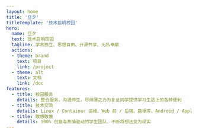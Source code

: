 ```yaml
---
layout: home
title: '旦夕'
titleTemplate: '技术启明校园'
hero:
  name: 旦夕
  text: 技术启明校园
  tagline: 学术独立、思想自由、开源共享、无私奉献
  actions:
  - theme: brand
    text: 项目
    link: /project
  - theme: alt
    text: 文档
    link: /doc
features:
  - title: 校园服务
    details: 整合服务，沟通师生，尽绵薄之力为复旦同学提供学习生活上的各种便利
  - title: 技术交流
    details: Linux / Container 运维、Web 前 / 后端、数据库、Android / Apple 原生、UI / UX 设计等全栈产业级技术开源共享
  - title: 敢想敢做
    details: 100% 创意与热情驱动的学生团队，不断将想法变为现实
---
```

<script setup>
import IndexView from "./views/IndexView.vue";
</script>

<IndexView/>
